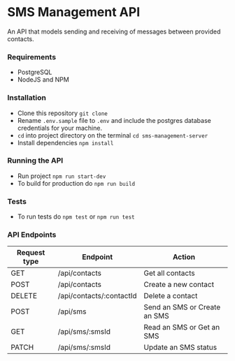 # SMS Management API

An API that models sending and receiving of messages between provided contacts.

### Requirements
- PostgreSQL
- NodeJS and NPM

### Installation
- Clone this repository `git clone`
- Rename `.env.sample` file to `.env` and include the postgres database credentials for your machine.
- `cd` into project directory on the terminal `cd sms-management-server`
- Install dependencies `npm install`

### Running the API
- Run project `npm run start-dev`
- To build for production do `npm run build`

### Tests
- To run tests do `npm test` or `npm run test`

### API Endpoints
Request type  | Endpoint                                    | Action
--------------|---------------------------------------------|--------------------------------------------------
GET           | /api/contacts                               | Get all contacts
POST          | /api/contacts                               | Create a new contact
DELETE	      | /api/contacts/:contactId                    | Delete a contact
POST	        | /api/sms	                                  | Send an SMS or Create an SMS
GET           | /api/sms/:smsId	                            | Read an SMS or Get an SMS
PATCH         | /api/sms/:smsId	                            | Update an SMS status
